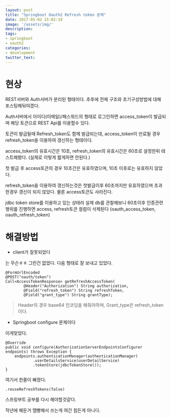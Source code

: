 ```yaml
---
layout: post
title: "Springboot Oauth2 Refresh token 문제"
date: 2017-05-02 15:02:19
image: '/assets/img/'
description:
tags:
- springboot
- oauth2
categories:
- development
twitter_text:
---
```


# 현상

REST서버와 Auth서버가 분리된 형태이다. 추후에 전체 구조와 초기구성방법에 대해 포스팅해둬야겠다.

Auth서버에서 아이디(이메일)/패스워드의 형태로 로그인하면 access_token이 발급되며 해당 토큰으로 REST Api를 이용할수 있다.

토큰이 발급될때 Refresh_token도 함께 발급되는데, access_token이 만료될 경우 refresh_token을 이용하여 갱신하는 형태이다.

access_token의 유효시간은 10초, refresh_token의 유효시간은 60초로 설정한뒤 테스트해봤다. (실제로 이렇게 짧게하면 안된다.)

첫 발급 후 access토큰의 경우 10초간은 유효하였으며, 10초 이후로는 유효하지 않았다.

refresh_token을 이용하여 갱신하는것은 첫발급이후 60초까지만 유효하였으며 초과한경우 갱신이 되지 않았다. 물론 access토큰도 사라진다.

jdbc token store를 이용하고 있는 상태라 실제 db를 관찰해보니 60초이후 인증관련 행위를 진행하면 access, refresh토큰 컬럼이 삭제된다 (oauth_access_token, oauth_refresh_token)

# 해결방법

- client가 잘못되었다

는 무슨ㅎㅎ 그런건 없었다. 다음 형태로 잘 보내고 있었다.

	@FormUrlEncoded
    @POST("oauth/token")
    Call<AccessTokenResponse> getRefreshAccessToken(
            @Header("Authorization") String authorization,
            @Field("refresh_token") String refreshToken,
            @Field("grant_type") String grantType);
> Header의 경우 base64 인코딩을 해줘야하며, Grant_type은 refresh_token 이다.

- Springboot configure 문제이다

이게맞았다. 

	@Override
    public void configure(AuthorizationServerEndpointsConfigurer endpoints) throws Exception {
        endpoints.authenticationManager(authenticationManager)
                .userDetailsService(userDetailService)
                .tokenStore(jdbcTokenStore());
    }

여기서 한줄이 빠졌다.

	.reuseRefreshTokens(false)

스프링부트 공부를 다시 해야할것같다.

작년에 해둔거 땜빵해서 쓰는게 여간 힘든게 아니다.
